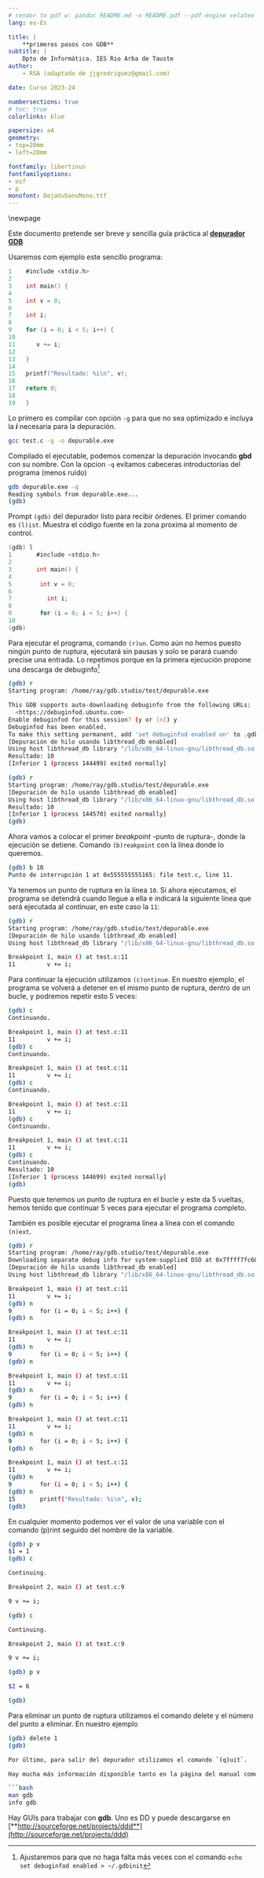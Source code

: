 ```yaml
---
# render to pdf w: pandoc README.md -o README.pdf --pdf-engine xelatex
lang: es-Es

title: |
    **primeros pasos con GDB**
subtitle: | 
    Dpto de Informática. IES Rio Arba de Tauste
author:
    - RSA (adaptado de jjgrodriguez@gmail.com)

date: Curso 2023-24

numbersections: true
# toc: true
colorlinks: blue

papersize: a4
geometry:
- top=20mm
- left=20mm

fontfamily: libertinus
fontfamilyoptions:
- osf
- p
monofont: DejaVuSansMono.ttf
---
```


\newpage

Este documento pretende ser breve y sencilla guía práctica al [**depurador GDB**](http://gnu.org)

Usaremos com ejemplo este sencillo programa:

```C
1    #include <stdio.h>
2
3    int main() {
4
5    int v = 0;
6
7    int i;
8
9    for (i = 0; i < 5; i++) {
10
11      v += i;
12
13   }
14
15   printf("Resultado: %i\n", v);
16
17   return 0;
18
19   }
```

Lo primero es compilar con opción `-g` para que no sea optimizado e incluya la ***i*** necesaria para la depuración.

```bash
gcc test.c -g -o depurable.exe
```

Compilado el ejecutable, podemos comenzar la depuración invocando **gbd** con su nombre. Con la opcion `-q` evitamos cabeceras introductorias del programa (menos ruido)

```bash
gdb depurable.exe -q
Reading symbols from depurable.exe...
(gdb) 
```

Prompt `(gdb)` del depurador listo para recibir órdenes. El primer comando es `(l)ist`. Muestra el código fuente en la zona proxima al momento de control.

```C
(gdb) l
1       #include <stdio.h>
2
3       int main() {
4
5        int v = 0;
6
7          int i;
8
9        for (i = 0; i < 5; i++) {
10
(gdb) 
```

Para ejecutar el programa, comando `(r)un`. Como aún no hemos puesto ningún punto de ruptura, ejecutará sin pausas y solo se parará cuando precise una entrada. Lo repetimos porque en la primera ejecución propone una descarga de debuginfo[^1]

[^1]: Ajustaremos para que no haga falta más veces con el comando `echo set debuginfod enabled > ~/.gdbinit`

```bash
(gdb) r
Starting program: /home/ray/gdb.studio/test/depurable.exe 

This GDB supports auto-downloading debuginfo from the following URLs:
  <https://debuginfod.ubuntu.com>
Enable debuginfod for this session? (y or [n]) y
Debuginfod has been enabled.
To make this setting permanent, add 'set debuginfod enabled on' to .gdbinit.
[Depuración de hilo usando libthread_db enabled]
Using host libthread_db library "/lib/x86_64-linux-gnu/libthread_db.so.1".
Resultado: 10
[Inferior 1 (process 144499) exited normally]

(gdb) r
Starting program: /home/ray/gdb.studio/test/depurable.exe 
[Depuración de hilo usando libthread_db enabled]
Using host libthread_db library "/lib/x86_64-linux-gnu/libthread_db.so.1".
Resultado: 10
[Inferior 1 (process 144570) exited normally]
(gdb)
```

Ahora vamos a colocar el primer *breakpoint* -punto de ruptura-, donde la ejecución se detiene. Comando `(b)reakpoint` con la línea donde lo queremos.

```bash
(gdb) b 10
Punto de interrupción 1 at 0x555555555165: file test.c, line 11.
```

Ya tenemos un punto de ruptura en la línea `10`. Si ahora ejecutamos, el programa se detendrá cuando llegue a ella e indicará la siguiente linea que será ejecutada al continuar, en este caso la `11`:

```bash
(gdb) r
Starting program: /home/ray/gdb.studio/test/depurable.exe 
[Depuración de hilo usando libthread_db enabled] 
Using host libthread_db library "/lib/x86_64-linux-gnu/libthread_db.so.1".

Breakpoint 1, main () at test.c:11
11         v += i;
```

Para continuar la ejecución utilizamos `(c)ontinue`. En nuestro ejemplo, el programa se volverá a detener en el mismo punto de ruptura, dentro de un bucle, y podremos repetir esto 5 veces:

```bash
(gdb) c
Continuando.

Breakpoint 1, main () at test.c:11
11         v += i;
(gdb) c
Continuando.

Breakpoint 1, main () at test.c:11
11         v += i;
(gdb) c
Continuando.

Breakpoint 1, main () at test.c:11
11         v += i;
(gdb) c
Continuando.

Breakpoint 1, main () at test.c:11
11         v += i;
(gdb) c
Continuando.
Resultado: 10
[Inferior 1 (process 144699) exited normally]
(gdb) 
```

Puesto que tenemos un punto de ruptura en el bucle y este da 5 vueltas, hemos tenido que continuar 5 veces para ejecutar el programa completo.

También es posible ejecutar el programa línea a línea con el comando `(n)ext`.

```bash
(gdb) r
Starting program: /home/ray/gdb.studio/test/depurable.exe 
Downloading separate debug info for system-supplied DSO at 0x7ffff7fc6000
[Depuración de hilo usando libthread_db enabled]                                                                                                            
Using host libthread_db library "/lib/x86_64-linux-gnu/libthread_db.so.1".

Breakpoint 1, main () at test.c:11
11         v += i;
(gdb) n
9        for (i = 0; i < 5; i++) {
(gdb) n

Breakpoint 1, main () at test.c:11
11         v += i;
(gdb) n
9        for (i = 0; i < 5; i++) {
(gdb) n

Breakpoint 1, main () at test.c:11
11         v += i;
(gdb) n
9        for (i = 0; i < 5; i++) {
(gdb) n

Breakpoint 1, main () at test.c:11
11         v += i;
(gdb) n
9        for (i = 0; i < 5; i++) {
(gdb) n

Breakpoint 1, main () at test.c:11
11         v += i;
(gdb) n
9        for (i = 0; i < 5; i++) {
(gdb) n
15       printf("Resultado: %i\n", v);
(gdb)
```

En cualquier momento podemos ver el valor de una variable con el comando (p)rint seguido del nombre de la variable.

```bash
(gdb) p v
$1 = 1
(gdb) c

Continuing.

Breakpoint 2, main () at test.c:9

9 v += i;

(gdb) c

Continuing.

Breakpoint 2, main () at test.c:9

9 v += i;

(gdb) p v

$2 = 6

(gdb)
```

Para eliminar un punto de ruptura utilizamos el comando delete y el número del punto a eliminar. En nuestro ejemplo

```bash
(gdb) delete 1
(gdb)

Por último, para salir del depurador utilizamos el comando `(q)uit`.

Hay mucha más información disponible tanto en la página del manual como en los archivos info:

```bash
man gdb
info gdb
```

Hay GUIs para trabajar con **gdb**. Uno es DD y puede descargarse en [**http://sourceforge.net/projects/ddd**](http://sourceforge.net/projects/ddd)
